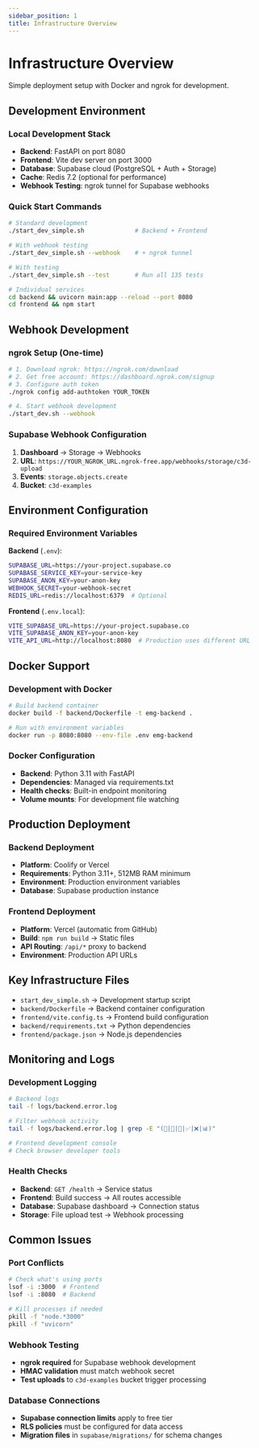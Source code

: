 ```yaml
---
sidebar_position: 1
title: Infrastructure Overview
---
```


# Infrastructure Overview

Simple deployment setup with Docker and ngrok for development.

## Development Environment

### Local Development Stack
- **Backend**: FastAPI on port 8080
- **Frontend**: Vite dev server on port 3000  
- **Database**: Supabase cloud (PostgreSQL + Auth + Storage)
- **Cache**: Redis 7.2 (optional for performance)
- **Webhook Testing**: ngrok tunnel for Supabase webhooks

### Quick Start Commands
```bash
# Standard development
./start_dev_simple.sh              # Backend + Frontend

# With webhook testing
./start_dev_simple.sh --webhook    # + ngrok tunnel

# With testing
./start_dev_simple.sh --test       # Run all 135 tests

# Individual services
cd backend && uvicorn main:app --reload --port 8080
cd frontend && npm start
```

## Webhook Development

### ngrok Setup (One-time)
```bash
# 1. Download ngrok: https://ngrok.com/download
# 2. Get free account: https://dashboard.ngrok.com/signup  
# 3. Configure auth token
./ngrok config add-authtoken YOUR_TOKEN

# 4. Start webhook development
./start_dev.sh --webhook
```

### Supabase Webhook Configuration
1. **Dashboard** → Storage → Webhooks
2. **URL**: `https://YOUR_NGROK_URL.ngrok-free.app/webhooks/storage/c3d-upload`
3. **Events**: `storage.objects.create`
4. **Bucket**: `c3d-examples`

## Environment Configuration

### Required Environment Variables

**Backend** (`.env`):
```bash
SUPABASE_URL=https://your-project.supabase.co
SUPABASE_SERVICE_KEY=your-service-key
SUPABASE_ANON_KEY=your-anon-key  
WEBHOOK_SECRET=your-webhook-secret
REDIS_URL=redis://localhost:6379  # Optional
```

**Frontend** (`.env.local`):
```bash
VITE_SUPABASE_URL=https://your-project.supabase.co
VITE_SUPABASE_ANON_KEY=your-anon-key
VITE_API_URL=http://localhost:8080  # Production uses different URL
```

## Docker Support

### Development with Docker
```bash
# Build backend container
docker build -f backend/Dockerfile -t emg-backend .

# Run with environment variables
docker run -p 8080:8080 --env-file .env emg-backend
```

### Docker Configuration
- **Backend**: Python 3.11 with FastAPI
- **Dependencies**: Managed via requirements.txt
- **Health checks**: Built-in endpoint monitoring
- **Volume mounts**: For development file watching

## Production Deployment

### Backend Deployment
- **Platform**: Coolify or Vercel
- **Requirements**: Python 3.11+, 512MB RAM minimum
- **Environment**: Production environment variables
- **Database**: Supabase production instance

### Frontend Deployment  
- **Platform**: Vercel (automatic from GitHub)
- **Build**: `npm run build` → Static files
- **API Routing**: `/api/*` proxy to backend
- **Environment**: Production API URLs

## Key Infrastructure Files

- `start_dev_simple.sh` → Development startup script
- `backend/Dockerfile` → Backend container configuration  
- `frontend/vite.config.ts` → Frontend build configuration
- `backend/requirements.txt` → Python dependencies
- `frontend/package.json` → Node.js dependencies

## Monitoring and Logs

### Development Logging
```bash
# Backend logs
tail -f logs/backend.error.log

# Filter webhook activity  
tail -f logs/backend.error.log | grep -E "(🚀|📁|🔄|✅|❌|📊)"

# Frontend development console
# Check browser developer tools
```

### Health Checks
- **Backend**: `GET /health` → Service status
- **Frontend**: Build success → All routes accessible
- **Database**: Supabase dashboard → Connection status
- **Storage**: File upload test → Webhook processing

## Common Issues

### Port Conflicts
```bash
# Check what's using ports
lsof -i :3000  # Frontend
lsof -i :8080  # Backend

# Kill processes if needed
pkill -f "node.*3000"
pkill -f "uvicorn"
```

### Webhook Testing
- **ngrok required** for Supabase webhook development
- **HMAC validation** must match webhook secret
- **Test uploads** to `c3d-examples` bucket trigger processing

### Database Connections
- **Supabase connection limits** apply to free tier
- **RLS policies** must be configured for data access
- **Migration files** in `supabase/migrations/` for schema changes